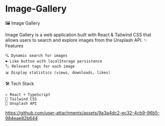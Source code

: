 # Image-Gallery

🖼️ Image Gallery

Image Gallery is a web application built with React & Tailwind CSS that allows users to search and explore images from the Unsplash API.
✨ Features

    🔍 Dynamic search for images
    ❤️ Like button with localStorage persistence
    🏷️ Relevant tags for each image
    📊 Display statistics (views, downloads, likes)

🛠 Tech Stack

    ⚛️ React + TypeScript
    🎨 Tailwind CSS
    🔗 Unsplash API


https://github.com/user-attachments/assets/9a3a4dc2-ec32-4cb9-96b5-984eae82b644

